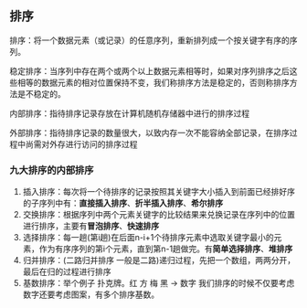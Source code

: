 ## 排序
排序：将一个数据元素（或记录）的任意序列，重新排列成一个按关键字有序的序列。

稳定排序：当序列中存在两个或两个以上数据元素相等时，如果对序列排序之后这些相等的数据元素的相对位置保持不变，我们称排序方法是稳定的，否则称排序方法是不稳定的。

内部排序：指待排序记录存放在计算机随机存储器中进行的排序过程

外部排序：指待排序记录的数量很大，以致内存一次不能容纳全部记录，在排序过程中尚需对外存进行访问的排序过程

### 九大排序的内部排序
1. 插入排序：每次将一个待排序的记录按照其关键字大小插入到前面已经排好序的子序列中有：**直接插入排序**、**折半插入排序**、**希尔排序**
2. 交换排序：根据序列中两个元素关键字的比较结果来兑换记录在序列中的位置进行排序，主要有**冒泡排序**、**快速排序**
3. 选择排序：每一趟(第i趟)在后面n-i+1个待排序元素中选取关键字最小的元素，作为有序序列的第i个元素，直到第n-1趟做完。有**简单选择排序**、**堆排序**
4. 归并排序：(二路归并排序 一般是二路)递归过程，先把一个数组，两两分开，最后在归的过程进行排序
5. 基数排序：举个例子 扑克牌。红 方 梅 黑 -> 数字   我们排序的时候不仅要考虑数字还要考虑图案，有多个排序基数。